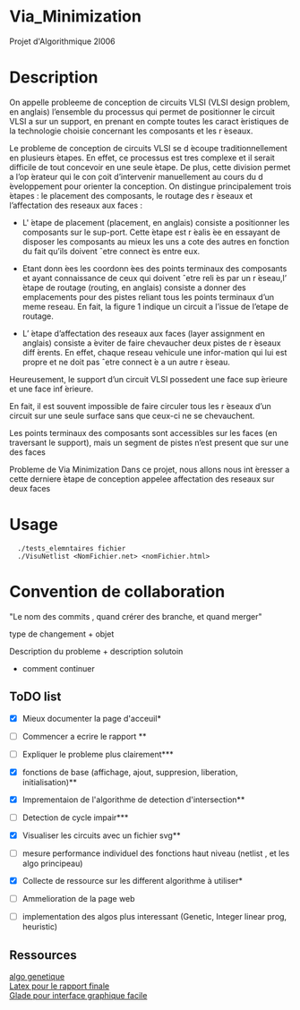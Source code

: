 # Via_Minimization
Projet d'Algorithmique 2I006

# Description

On appelle probleeme de conception de circuits VLSI (VLSI design problem, en anglais) l’ensemble du processus qui permet de positionner le circuit VLSI a sur un support, en prenant en compte toutes les caract ́eristiques de la technologie choisie concernant les composants et les r ́eseaux.

Le probleme de conception de circuits VLSI se d ́ecoupe traditionnellement en plusieurs ́etapes. En
effet, ce processus est tres complexe et il serait difficile de tout concevoir en une seule ́etape. De plus,
cette division permet a l’op ́erateur qui le con ̧coit d’intervenir manuellement au cours du d ́eveloppement
pour orienter la conception. On distingue principalement trois ́etapes : le placement des composants,
le routage des r ́eseaux et l’affectation des reseaux aux faces :

- L' ́etape de placement (placement, en anglais) consiste a positionner les composants sur le sup-port.
Cette ́etape est r ́ealis ́ee en essayant de disposer les composants au mieux les uns a cote des autres en fonction du fait qu’ils doivent ˆetre connect ́es entre eux.

- Etant donn ́ees les coordonn ́ees des points terminaux des composants et ayant connaissance de ceux qui doivent ˆetre reli ́es par un r ́eseau,l’ ́etape de routage (routing, en anglais) consiste a donner des emplacements pour des pistes reliant tous les points terminaux d’un meme reseau. En fait, la figure 1 indique un circuit a l’issue de l’etape de routage.

- L’ ́etape d’affectation des reseaux aux faces (layer assignment en anglais) consiste a ́eviter de faire chevaucher deux pistes de r ́eseaux diff ́erents. En effet, chaque reseau vehicule une infor-mation qui lui est propre et ne doit pas ˆetre connect ́e a un autre r ́eseau.

Heureusement, le support d’un circuit VLSI possedent une face sup ́erieure et une face inf ́erieure.

En fait, il est souvent impossible de faire circuler tous les r ́eseaux d’un circuit sur une seule surface sans que ceux-ci ne se chevauchent.

Les points terminaux des composants sont accessibles sur les faces
(en traversant le support), mais un segment de pistes n’est present que sur une des faces


Probleme de Via Minimization
Dans ce projet, nous allons nous int ́eresser a cette derniere ́etape de conception appelee affectation
des reseaux sur deux faces



# Usage
```
  ./tests_elemntaires fichier
  ./VisuNetlist <NomFichier.net> <nomFichier.html>
```

# Convention de collaboration

"Le nom des commits , quand crérer des branche, et quand merger"

type de changement + objet

Description du probleme + description solutoin
+ comment continuer

## ToDO list
- [X] Mieux documenter la page d'acceuil*
- [ ] Commencer a ecrire le rapport **
- [ ] Expliquer le probleme plus clairement***
- [X] fonctions de base (affichage, ajout, suppresion, liberation, initialisation)**
- [X] Imprementaion de l'algorithme de detection d'intersection**
- [ ] Detection de cycle impair***
- [X] Visualiser les circuits avec un fichier svg**
- [ ] mesure performance individuel des fonctions haut niveau (netlist , et les algo principeau)
- [X] Collecte de ressource sur les different algorithme à utiliser*
- [ ] Ammelioration de la page web
- [ ] implementation des algos plus interessant (Genetic, Integer linear prog, heuristic)


## Ressources
<a href="http://citeseerx.ist.psu.edu/viewdoc/download?doi=10.1.1.735.8064&rep=rep1&type=pdf">algo genetique</a><br/>
<a href="https://www.overleaf.com/learn/latex/Learn_LaTeX_in_30_minutes">Latex pour le rapport finale</a><br/>
<a href="https://openclassrooms.com/fr/courses/1343806-pygtk/1343942-glade">Glade pour interface graphique facile</a><br/>
